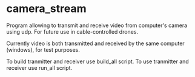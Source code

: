 # camera_stream
Program allowing to transmit and receive video from computer's camera using udp.
For future use in cable-controlled drones.

Currently video is both transmitted and received by the same computer (windows), for test purposes.

To build tranmitter and receiver use build_all script.
To use tranmitter and receiver use run_all script.
